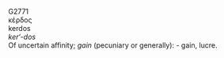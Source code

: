 G2771  
κέρδος  
kerdos  
*ker‘-dos*  
Of uncertain affinity; *gain* (pecuniary or generally): - gain, lucre.  
